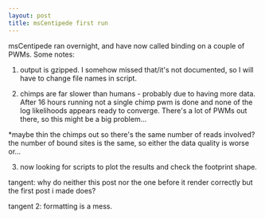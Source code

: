 ```yaml
---
layout: post
title: msCentipede first run
---
```


msCentipede ran overnight, and have now called binding on a couple of PWMs. Some notes:

1. output is gzipped. I somehow missed that/it's not documented, so I will have to change file names in script.

2. chimps are far slower than humans - probably due to having more data. After 16 hours running not a single chimp pwm is done and none of the log likelihoods appears ready to converge. There's a lot of PWMs out there, so this might be a big problem...
    
  *maybe thin the chimps out so there's the same number of reads involved? the number of bound sites is the same, so either the data quality is worse or...

3. now looking for scripts to plot the results and check the footprint shape. 

tangent: why do neither this post nor the one before it render correctly but the first post i made does?

tangent 2: formatting is a mess.